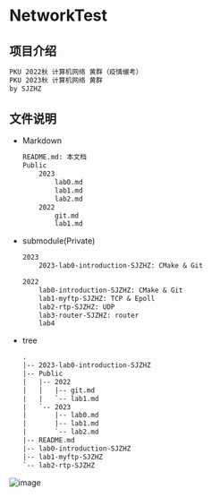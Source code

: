 # NetworkTest
## 项目介绍
```txt
PKU 2022秋 计算机网络 黄群（疫情缓考）
PKU 2023秋 计算机网络 黄群
by SJZHZ
```
## 文件说明
- Markdown
    ```txt
    README.md: 本文档
    Public
        2023
            lab0.md
            lab1.md
            lab2.md
        2022
            git.md
            lab1.md
    ```
- submodule(Private)
    ```txt
    2023
        2023-lab0-introduction-SJZHZ: CMake & Git

    2022
        lab0-introduction-SJZHZ: CMake & Git
        lab1-myftp-SJZHZ: TCP & Epoll
        lab2-rtp-SJZHZ: UDP
        lab3-router-SJZHZ: router
        lab4
    ```
- tree
    ```txt
    .
    |-- 2023-lab0-introduction-SJZHZ
    |-- Public
    |   |-- 2022
    |   |   |-- git.md
    |   |   `-- lab1.md
    |   `-- 2023
    |       |-- lab0.md
    |       |-- lab1.md
    |       `-- lab2.md
    |-- README.md
    |-- lab0-introduction-SJZHZ
    |-- lab1-myftp-SJZHZ
    `-- lab2-rtp-SJZHZ
    ```
![image](https://i0.hdslb.com/bfs/album/e5a43a4817c3de8bbf770ea5cab1e988f8ae9fa5.gif@1437w.webp)